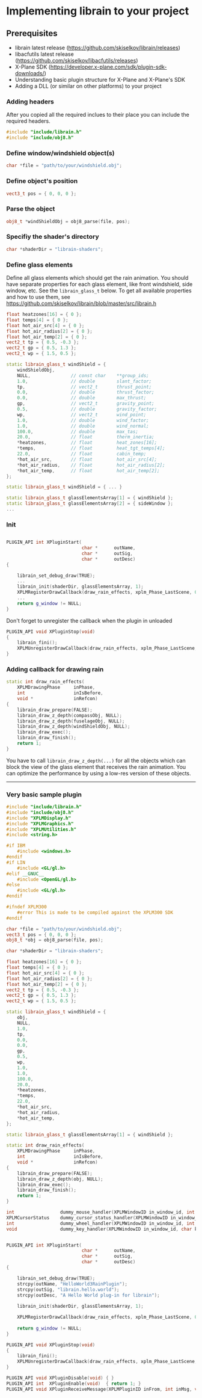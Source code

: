 # Implementing librain to your project

## Prerequisites
 - librain latest release (https://github.com/skiselkov/librain/releases)
 - libacfutils latest release (https://github.com/skiselkov/libacfutils/releases)
 - X-Plane SDK (https://developer.x-plane.com/sdk/plugin-sdk-downloads/)
 - Understanding basic plugin structure for X-Plane and X-Plane's SDK
 - Adding a DLL (or similar on other platforms) to your project

### Adding headers
After you copied all the required inclues to their place you can include the required headers.
```cpp
#include "include/librain.h"
#include "include/obj8.h"
```

### Define window/windshield object(s)
```cpp
char *file = "path/to/your/windshield.obj";
```

### Define object's position
```cpp
vect3_t pos = { 0, 0, 0 };
```

### Parse the object 
```cpp
obj8_t *windShieldObj = obj8_parse(file, pos);
```

### Specifiy the shader's directory
```cpp
char *shaderDir = "librain-shaders";
```

### Define glass elements
Define all glass elements which should get the rain animation. You should have separate properties for each glass element, like front windshield, side window, etc. See the `librain_glass_t` below.
To get all available properties and how to use them, see https://github.com/skiselkov/librain/blob/master/src/librain.h

```cpp
float heatzones[16] = { 0 };
float temps[4] = { 0 };
float hot_air_src[4] = { 0 };
float hot_air_radius[2] = { 0 };
float hot_air_temp[2] = { 0 };
vect2_t tp = { 0.5, -0.3 };
vect2_t gp = { 0.5, 1.3 };
vect2_t wp = { 1.5, 0.5 };

static librain_glass_t windShield = {
	windShieldObj,
	NULL,               // const char    **group_ids;
	1.0,                // double        slant_factor;
	tp,                 // vect2_t       thrust_point;
	0.0,                // double        thrust_factor;
	0.0,                // double        max_thrust;
	gp,                 // vect2_t       gravity_point;
	0.5,                // double        gravity_factor;
	wp,                 // vect2_t       wind_point;
	1.0,                // double        wind_factor;
	1.0,                // double        wind_normal;
	100.0,              // double        max_tas;
	20.0,               // float         therm_inertia;
	*heatzones,         // float         heat_zones[16];
	*temps,             // float         heat_tgt_temps[4];
	22.0,               // float         cabin_temp;
	*hot_air_src,       // float         hot_air_src[4];
	*hot_air_radius,    // float         hot_air_radius[2];
	*hot_air_temp,      // float         hot_air_temp[2];
};

static librain_glass_t windShield = { ... }

static librain_glass_t glassElementsArray[1] = { windShield };
static librain_glass_t glassElementsArray[2] = { sideWindow };
...
```


### Init
```cpp

PLUGIN_API int XPluginStart(
							char *		outName,
							char *		outSig,
							char *		outDesc)
{

	librain_set_debug_draw(TRUE);
	...
	librain_init(shaderDir, glassElementsArray, 1);
	XPLMRegisterDrawCallback(draw_rain_effects, xplm_Phase_LastScene, 0, NULL);
	...
	return g_window != NULL;
}
```

Don't forget to unregister the callback when the plugin in unloaded
```cpp
PLUGIN_API void	XPluginStop(void)
{
	librain_fini();
	XPLMUnregisterDrawCallback(draw_rain_effects, xplm_Phase_LastScene, 0, NULL);
}

```

### Adding callback for drawing rain
```cpp
static int draw_rain_effects(
	XPLMDrawingPhase     inPhase,
	int                  inIsBefore,
	void *               inRefcon)
{
	librain_draw_prepare(FALSE);
	librain_draw_z_depth(compassObj, NULL);
	librain_draw_z_depth(fuselageObj, NULL);
	librain_draw_z_depth(windShieldObj, NULL);
	librain_draw_exec();
	librain_draw_finish();
	return 1;
}
```
You have to call `librain_draw_z_depth(...)` for all the objects which can block the view of the glass element that receives the rain animation.
You can optimize the performance by using a low-res version of these objects.

---

### Very basic sample plugin
```cpp
#include "include/librain.h"
#include "include/obj8.h"
#include "XPLMDisplay.h"
#include "XPLMGraphics.h"
#include "XPLMUtilities.h"
#include <string.h>

#if IBM
	#include <windows.h>
#endif
#if LIN
	#include <GL/gl.h>
#elif __GNUC__
	#include <OpenGL/gl.h>
#else
	#include <GL/gl.h>
#endif

#ifndef XPLM300
	#error This is made to be compiled against the XPLM300 SDK
#endif

char *file = "path/to/your/windshield.obj";
vect3_t pos = { 0, 0, 0 };
obj8_t *obj = obj8_parse(file, pos);

char *shaderDir = "librain-shaders";

float heatzones[16] = { 0 };
float temps[4] = { 0 };
float hot_air_src[4] = { 0 };
float hot_air_radius[2] = { 0 };
float hot_air_temp[2] = { 0 };
vect2_t tp = { 0.5, -0.3 };
vect2_t gp = { 0.5, 1.3 };
vect2_t wp = { 1.5, 0.5 };

static librain_glass_t windShield = {
	obj,
	NULL,
	1.0,
	tp, 
	0.0,
	0.0,
	gp, 
	0.5,
	wp, 
	1.0,
	1.0,
	100.0,
	20.0,
	*heatzones,
	*temps,
	22.0,
	*hot_air_src,
	*hot_air_radius,
	*hot_air_temp,
};

static librain_glass_t glassElementsArray[1] = { windShield };

static int draw_rain_effects(
	XPLMDrawingPhase     inPhase,
	int                  inIsBefore,
	void *               inRefcon)
{
	librain_draw_prepare(FALSE);
	librain_draw_z_depth(obj, NULL);
	librain_draw_exec();
	librain_draw_finish();
	return 1;
}

int                 dummy_mouse_handler(XPLMWindowID in_window_id, int x, int y, int is_down, void * in_refcon) { return 0; }
XPLMCursorStatus    dummy_cursor_status_handler(XPLMWindowID in_window_id, int x, int y, void * in_refcon) { return xplm_CursorDefault; }
int                 dummy_wheel_handler(XPLMWindowID in_window_id, int x, int y, int wheel, int clicks, void * in_refcon) { return 0; }
void                dummy_key_handler(XPLMWindowID in_window_id, char key, XPLMKeyFlags flags, char virtual_key, void * in_refcon, int losing_focus) { }


PLUGIN_API int XPluginStart(
							char *		outName,
							char *		outSig,
							char *		outDesc)
{

	librain_set_debug_draw(TRUE);
	strcpy(outName, "HelloWorld3RainPlugin");
	strcpy(outSig, "librain.hello.world");
	strcpy(outDesc, "A Hello World plug-in for librain");
	
	librain_init(shaderDir, glassElementsArray, 1);

	XPLMRegisterDrawCallback(draw_rain_effects, xplm_Phase_LastScene, 0, NULL);
	
	return g_window != NULL;
}

PLUGIN_API void	XPluginStop(void)
{
	librain_fini();
	XPLMUnregisterDrawCallback(draw_rain_effects, xplm_Phase_LastScene, 0, NULL);
}

PLUGIN_API void XPluginDisable(void) { }
PLUGIN_API int  XPluginEnable(void)  { return 1; }
PLUGIN_API void XPluginReceiveMessage(XPLMPluginID inFrom, int inMsg, void * inParam) { }
```
